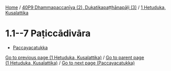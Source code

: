 
[Home](/) / [40P9 Dhammapaccanīya (2), Dukatikapaṭṭhānapāḷi (3)](...md) / [1 Hetuduka, Kusalattika](../40P9/1.md)

# 1.1--7 Paṭiccādivāra

* [Paccayacatukka](1.1--7/Paccayacatukka.md)

[Go to previous page (1 Hetuduka, Kusalattika)](../40P9/1.md) / [Go to parent page (1 Hetuduka, Kusalattika)](../40P9/1.md) / [Go to next page (Paccayacatukka)](1.1--7/Paccayacatukka.md)


